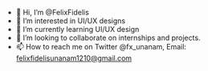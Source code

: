 - 👋 Hi, I’m @FelixFidelis
- 👀 I’m interested in UI/UX designs
- 🌱 I’m currently learning UI/UX design
- 💞️ I’m looking to collaborate on internships and projects. 
- 📫 How to reach me on Twitter @fx_unanam, Email: felixfidelisunanam1210@gmail.com

<!---
FelixFidelis/FelixFidelis is a ✨ special ✨ repository because its `README.md` (this file) appears on your GitHub profile.
You can click the Preview link to take a look at your changes.
--->
